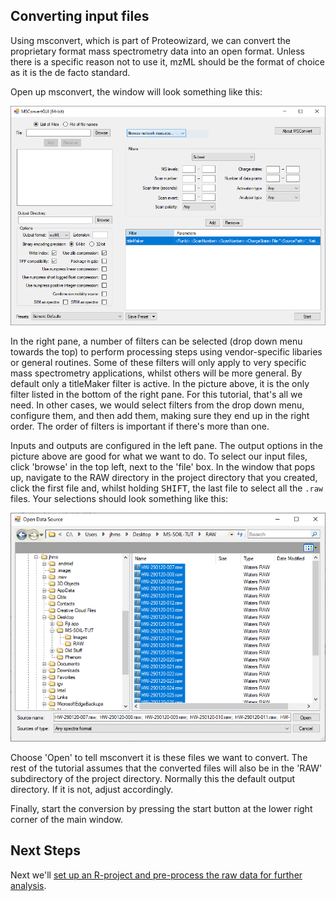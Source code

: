 ## Converting input files

Using msconvert, which is part of Proteowizard, we can convert the proprietary format mass spectrometry data into an open format. Unless there is a specific reason not to use it, mzML should be the format of choice as it is the de facto standard.

Open up msconvert, the window will look something like this:

![msconvert main window](images/MSC00-emptywindows.PNG)

In the right pane, a number of filters can be selected (drop down menu towards the top) to perform processing steps using vendor-specific libaries or general routines. Some of these filters will only apply to very specific mass spectrometry applications, whilst others will be more general. By default only a titleMaker filter is active. In the picture above, it is the only filter listed in the bottom of the right pane. For this tutorial, that's all we need. In other cases, we would select filters from the drop down menu, configure them, and then add them, making sure they end up in the right order. The order of filters is important if there's more than one.

Inputs and outputs are configured in the left pane. The output options in the picture above are good for what we want to do. To select our input files, click 'browse' in the top left, next to the 'file' box. In the window that pops up, navigate to the RAW directory in the project directory that you created, click the first file and, whilst holding <kbd>SHIFT</kbd>, the last file to select all the `.raw` files. Your selections should look something like this:

![msconvert main window](images/MSC01-selectfiles.PNG)

Choose 'Open' to tell msconvert it is these files we want to convert. The rest of the tutorial assumes that the converted files will also be in the 'RAW' subdirectory of the project directory. Normally this the default output directory. If it is not, adjust accordingly.

Finally, start the conversion by pressing the start button at the lower right corner of the main window.

## Next Steps
Next we'll [set up an R-project and pre-process the raw data for further analysis](initialR).
